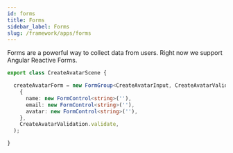 ```yaml
---
id: forms
title: Forms
sidebar_label: Forms
slug: /framework/apps/forms
---
```


Forms are a powerful way to collect data from users. Right now we support Angular Reactive Forms.

```ts
export class CreateAvatarScene {

  createAvatarForm = new FormGroup<CreateAvatarInput, CreateAvatarValidation>(
    {
      name: new FormControl<string>(''),
      email: new FormControl<string>(''),
      avatar: new FormControl<string>(''),
    },
    CreateAvatarValidation.validate,
  );

}
```

